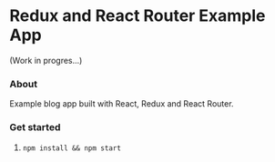 Redux and React Router Example App
===

(Work in progres...)

### About

Example blog app built with React, Redux and React Router.

### Get started

1. `npm install && npm start`

